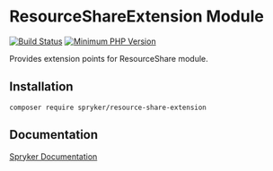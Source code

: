 # ResourceShareExtension Module
[![Build Status](https://travis-ci.org/spryker/resource-share-extension.svg)](https://travis-ci.org/spryker/resource-share-extension)
[![Minimum PHP Version](https://img.shields.io/badge/php-%3E%3D%207.3-8892BF.svg)](https://php.net/)

Provides extension points for ResourceShare module.

## Installation

```
composer require spryker/resource-share-extension
```

## Documentation

[Spryker Documentation](https://documentation.spryker.com/module_guide/overview.htm)
